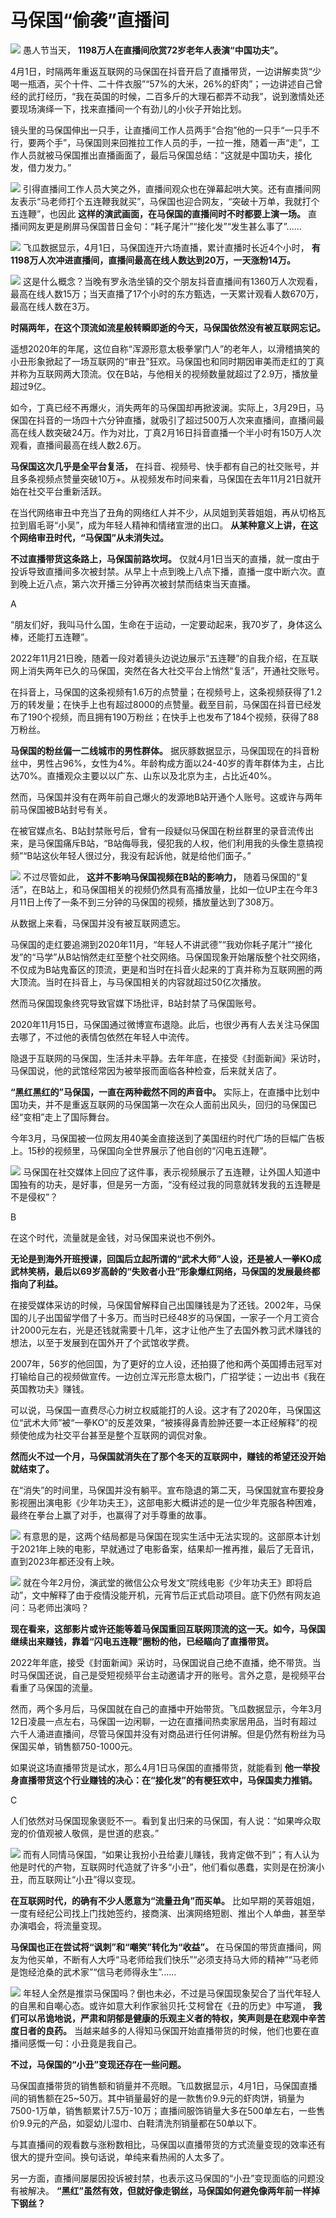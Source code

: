 # 马保国“偷袭”直播间

![](https://inews.gtimg.com/news_bt/OL8oFM3NvUyTUGP_1Bpf8MT4T7lQsT_oktf_iIS6boJgwAA/1000)
愚人节当天， **1198万人在直播间欣赏72岁老年人表演“中国功夫”。**

4月1日，时隔两年重返互联网的马保国在抖音开启了直播带货，一边讲解卖货“少喝一瓶酒，买个十件、二十件衣服”“57%的大米，26%的虾肉”；一边讲述自己曾经的武打经历，“我在英国的时候，二百多斤的大理石都弄不动我”，说到激情处还要现场演绎一下，找来直播间一个有劲儿的小伙子开始比划。

镜头里的马保国伸出一只手，让直播间工作人员两手“合抱”他的一只手“一只手不行，要两个手”，马保国则来回推拉工作人员的手，一拉一推，随着一声“走”，工作人员就被马保国推出直播画面了，最后马保国总结：“这就是中国功夫，接化发，借力发力。”

![](https://inews.gtimg.com/news_bt/Ou0ngqqUc0RXD61feMqpCdY44SUPmeKA_XYqF7FnhgbPgAA/1000)
引得直播间工作人员大笑之外，直播间观众也在弹幕起哄大笑。还有直播间网友表示“马老师打个五连鞭我就买”，马保国也迎合网友，“突破十万单，我就打个五连鞭”，也因此
**这样的演武画面，在马保国的直播间时不时都要上演一场。** 直播间网友更是刷屏马保国昔日金句：“耗子尾汁”“接化发”“发生甚么事了”......

![](https://inews.gtimg.com/news_bt/OHKa_Wto2SnXD69WztgFcgqz6R7mm4djGSdEx2-wuy5xoAA/1000)
飞瓜数据显示，4月1日，马保国连开六场直播，累计直播时长近4个小时， **有1198万人次冲进直播间，直播间最高在线人数达到20万，一天涨粉14万。**

![](https://inews.gtimg.com/news_bt/Oupgn8k6a8sHVtRh4v20hLU2aRumW6tdfMpxw99KhGeAsAA/1000)
这是什么概念？当晚有罗永浩坐镇的交个朋友抖音直播间有1360万人次观看，最高在线人数15万；当天直播了17个小时的东方甄选，一天累计观看人数670万，最高在线人数在3万。

**时隔两年，在这个顶流如流星般转瞬即逝的今天，马保国依然没有被互联网忘记。**

遥想2020年的年尾，这位自称“浑源形意太极拳掌门人”的老年人，以滑稽搞笑的小丑形象掀起了一场互联网的“审丑”狂欢。马保国也和同时期因审美而走红的丁真并称为互联网两大顶流。仅在B站，与他相关的视频数量就超过了2.9万，播放量超过9亿。

如今，丁真已经不再爆火，消失两年的马保国却再掀波澜。实际上，3月29日，马保国在抖音的一场四十六分钟直播，就吸引了超过500万人次来直播间，直播间最高在线人数突破24万。作为对比，丁真2月16日抖音直播一个半小时有150万人次观看，直播间最高在线人数2.6万。

**马保国这次几乎是全平台复活，**
在抖音、视频号、快手都有自己的社交账号，并且多条视频点赞量突破10万+。从视频发布时间来看，马保国在去年11月21日就开始在社交平台重新活跃。

在当代网络审丑中充当了丑角的网络红人并不少，从凤姐到芙蓉姐姐，再从切格瓦拉到眉毛哥“小吴”，成为年轻人精神和情绪宣泄的出口。
**从某种意义上讲，在这个网络审丑时代，“马保国”从未消失过。**

**不过直播带货这条路上，马保国前路坎坷。**
仅就4月1日当天的直播，就一度由于投诉导致直播间多次被封禁。从早上十点到晚上八点下播，直播一度中断六次。直到晚上近八点，第六次开播三分钟再次被封禁而结束当天直播。

A

“朋友们好，我叫马什么国，生命在于运动，一定要动起来，我70岁了，身体这么棒，还能打五连鞭”。

2022年11月21日晚，随着一段对着镜头边说边展示“五连鞭”的自我介绍，在互联网上消失两年已久的马保国，突然在各大社交平台上悄然“复活”，开通社交账号。

在抖音上，马保国的这条视频有1.6万的点赞量；在视频号上，这条视频获得了1.2万的转发量；在快手上也有超过8000的点赞量。截至目前，马保国在抖音已经发布了190个视频，而且拥有190万粉丝；在快手上也发布了184个视频，获得了88万粉丝。

**马保国的粉丝偏一二线城市的男性群体。**
据灰豚数据显示，马保国现在的抖音粉丝中，男性占96%，女性为4%。年龄构成方面以24-40岁的青年群体为主，占比达70%。直播观众主要以以广东、山东以及北京为主，占比近40%。

然而，马保国并没有在两年前自己爆火的发源地B站开通个人账号。这或许与两年前马保国被B站封号有关。

在被官媒点名、B站封禁账号后，曾有一段疑似马保国在粉丝群里的录音流传出来，是马保国痛斥B站，“B站侮辱我，侵犯我的人权，他们利用我的头像生意搞视频”“B站这伙年轻人很过分，我没有起诉他，就是给他们面子。”

![](https://inews.gtimg.com/news_bt/OG-enRNHk64-v7yeJ4kekYJKombWldEBlmYoTZmYLIekYAA/1000)
不过尽管如此， **这并不影响马保国视频在B站的影响力，**
随着马保国的“复活”，在B站上，和马保国相关的视频仍然具有高播放量，比如一位UP主在今年3月11日上传了一条不到三分钟的马保国的视频，播放量达到了308万。

从数据上来看，马保国并没有被互联网遗忘。

马保国的走红要追溯到2020年11月，“年轻人不讲武德”“我劝你耗子尾汁”“接化发”的“马学”从B站悄然走红至整个社交网络。马保国现象开始屠版整个社交网络，不仅成为B站鬼畜区的顶流，更是和当时在抖音火起来的丁真并称为互联网圈的两大顶流。当时在抖音上，与马保国相关的内容就超过50亿次播放。

然而马保国现象终究导致官媒下场批评，B站封禁了马保国账号。

2020年11月15日，马保国通过微博宣布退隐。此后，也很少再有人去关注马保国去哪了，不过他的表情包依然在年轻人中流传。

隐退于互联网的马保国，生活并未平静。去年年底，在接受《封面新闻》采访时，马保国说，他的武馆经常因为被举报而面临各种检查，后来就关店了。

**“黑红黑红的”马保国，一直在两种截然不同的声音中。**
实际上，在直播中比划中国功夫，并不是重返互联网的马保国第一次在众人面前出风头，回归的马保国已经“变相”走上了国际舞台。

今年3月，马保国被一位网友用40美金直接送到了美国纽约时代广场的巨幅广告板上。15秒的视频里，马保国向全世界展示了他自创的“闪电五连鞭”。

![](https://inews.gtimg.com/news_bt/OePZP58UjwMo6ibhcvT-G53O7RWTQO65vdZTgw4h-1ydYAA/1000)
马保国在社交媒体上回应了这件事，表示视频展示了五连鞭，让外国人知道中国独有的功夫，是好事，但是另一方面，“没有经过我的同意就转发我的五连鞭是不是侵权”？

B

在这个时代，流量就是金钱，对马保国来说也不例外。

**无论是到海外开班授课，回国后立起所谓的“武术大师”人设，还是被人一拳KO成武林笑柄，最后以69岁高龄的“失败者小丑”形象爆红网络，马保国的发展最终都指向了利益。**

在接受媒体采访的时候，马保国曾解释自己出国赚钱是为了还钱。2002年，马保国的儿子出国留学借了十多万。而当时已经48岁的马保国，一家子一个月工资合计2000元左右，光是还钱就需要十几年，这才让他产生了去国外教习武术赚钱的想法，以至于发展到在国外开了个武馆收学费。

2007年，56岁的他回国，为了更好的立人设，还拍摄了他和两个英国搏击冠军对打输给自己的视频做宣传。一边创立浑元形意太极门，广招学徒；一边出书《我在英国教功夫》赚钱。

可以说，马保国一直费尽心力树立权威能打的人设。这才有了2020年，马保国这位“武术大师”被“一拳KO”的反差效果，“被揍得鼻青脸肿还要一本正经解释”的视频使他成为社交平台甚至是整个互联网的调侃对象。

**然而火不过一个月，马保国就消失在了那个冬天的互联网中，赚钱的希望还没开始就结束了。**

在“消失”的时间里，马保国并没有躺平。宣布隐退的第二天，马保国就宣布要投身影视圈出演电影《少年功夫王》，这部电影大概讲述的是一位少年克服各种困难，最终在拳台上赢了对手，也赢得了对手尊重的故事。

![](https://inews.gtimg.com/news_bt/OA2dbMZapEhRgKjXZ0I5XkpyK5RlKY1Q7Tua_8L94sSbkAA/1000)
有意思的是，这两个结局都是马保国在现实生活中无法实现的。这部原本计划于2021年上映的电影，早就通过了电影备案，结果却一推再推，最后了无音讯，直到2023年都还没有上映。

![](https://inews.gtimg.com/news_bt/OJgQ5i-HOVyxXPNHbu21mQ4dfaNJGqxPGQ8X9OturhL58AA/1000)
就在今年2月份，演武堂的微信公众号发文“院线电影《少年功夫王》即将启动”，文中解释了由于疫情没能开机，元宵节后正式启动项目。底下仍然有网友追问：马老师出演吗？

**现在看来，这部影片或许还能等着马保国重回互联网顶流的这一天。如今，马保国继续出来赚钱，靠着“闪电五连鞭”圈粉的他，已经瞄向了直播带货。**

2022年年底，接受《封面新闻》采访时，马保国说自己绝不直播，绝不带货。当时马保国还说，自己是受短视频平台主动邀请才开的账号。言外之意，是视频平台看重了马保国的流量。

然而，两个多月后，马保国就在自己的直播中开始带货。飞瓜数据显示，今年3月12日凌晨一点左右，马保国一边闲聊，一边在直播间热卖家居用品，当时有超过六千人涌进直播间，尽管马保国并没有对商品进行任何讲解。但是仍然有粉丝为马保国买单，销售额750-1000元。

如果说这场直播带货是试水，那么4月1日马保国的直播带货，就能看到 **他一举投身直播带货这个行业赚钱的决心：在“接化发”的有梗狂欢中，马保国卖力推销。**

C

人们依然对马保国现象褒贬不一。看到复出归来的马保国，有人说：“如果哗众取宠的价值观被人敬佩，是世道的悲哀。”

![](https://inews.gtimg.com/news_bt/Onf4vdHYtSXJ4UZi95XhImsoPNAhi3DmzbtpTVqLHm_UUAA/1000)
而有人同情马保国，“如果让我扮小丑给妻儿赚钱，我肯定做不到”；有人认为他是时代的产物，互联网时代造就了许多“小丑”，他们看似愚蠢，实则是在扮演小丑，而互联网让“小丑”得以变现。

**在互联网时代，的确有不少人愿意为“流量丑角”而买单。**
比如早期的芙蓉姐姐，一度有经纪公司找上门找她签约，接商演、出演网络短剧、推出个人单曲，甚至举办演唱会，将流量变现。

**马保国也正在尝试将“讽刺”和“嘲笑”转化为“收益”。**
在马保国的带货直播间，网友为他买单，不断有人大呼“马老师给我们快乐”“必须支持马大师的精神”“马老师是饱经沧桑的武术家”“信马老师得永生”......

![](https://inews.gtimg.com/news_bt/O6ozlqW5wnrBdkDd_T_7gJ50llVHpxfgM-l0RG76_yJDEAA/1000)
年轻人全然是推崇马保国吗？倒也未必，不过是马保国现象契合了当代年轻人的自黑和自嘲心态。或许如意大利作家翁贝托·艾柯曾在《丑的历史》中写道，
**我们可以吊诡地说，严肃和阴郁是健康的乐观主义者的特权，笑声则是在悲观中辛苦度日者的良药。**
当越来越多的人得知马保国开始直播带货的时候，他们也要在直播间感慨一句：小丑竟是我自己。

**不过，马保国的“小丑”变现还存在一些问题。**

马保国直播带货的销售额和销量并不亮眼。飞瓜数据显示，4月1日，马保国直播间的销售额在25~50万。其中销量最好的是一款售价9.9元的虾肉饼，销量为7500-1万单，销售额累计7.5万-10万；直播间服饰销量大多在500单左右，一些售价9.9元的产品，如婴幼儿湿巾、白鞋清洗剂销量都在50单以下。

与其直播间的观看数与涨粉数相比，马保国以直播带货的方式流量变现的效率还有很大的提升空间。换句话说，单纯来看热闹的人太多了。

另一方面，直播间屡屡因投诉被封禁，也表示这马保国的“小丑”变现面临的问题没有被解决。
**“黑红”虽然有效，但就好像走钢丝，马保国如何避免像两年前一样掉下钢丝？**

